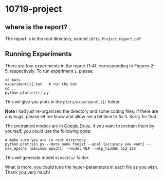 # 10719-project

## where is the report?
The report is in the root directory, named `10719_Project_Report.pdf`

## Running Experiments
There are four experiments in the report (1-4), corresponding to Figures 2-5, respectively. To run experiment `i`, please:

```
cd bats
experiment[i].bat   # run the bat
cd ..
python plotter[i].py
```

This wil give you plots in the `plots/experiment[i]/` folder.

**Note** I had just re-organized the directory and some coding files, if there are any bugs, please let me know and allow me a bit time to fix it. Sorry for that.

The pretrained models are in [Google Drive](https://drive.google.com/file/d/1ZpijGdyOhHzn7MyiNt1NfEYDfE_l_O3k/view?usp=sharing). If you want to pretrain them by yourself, you could use the following code:

```
# make sure you are in root directory
python pretrain.py --data_name fmnist --goal [accuracy you want] --max_epochs [maximum epochs] --model MLP --mlp_hidden 512 128
```

This will generate model in `models/` folder.

What is more, you could tune the hyper-parameters in each file as you wish. Thank you very much!